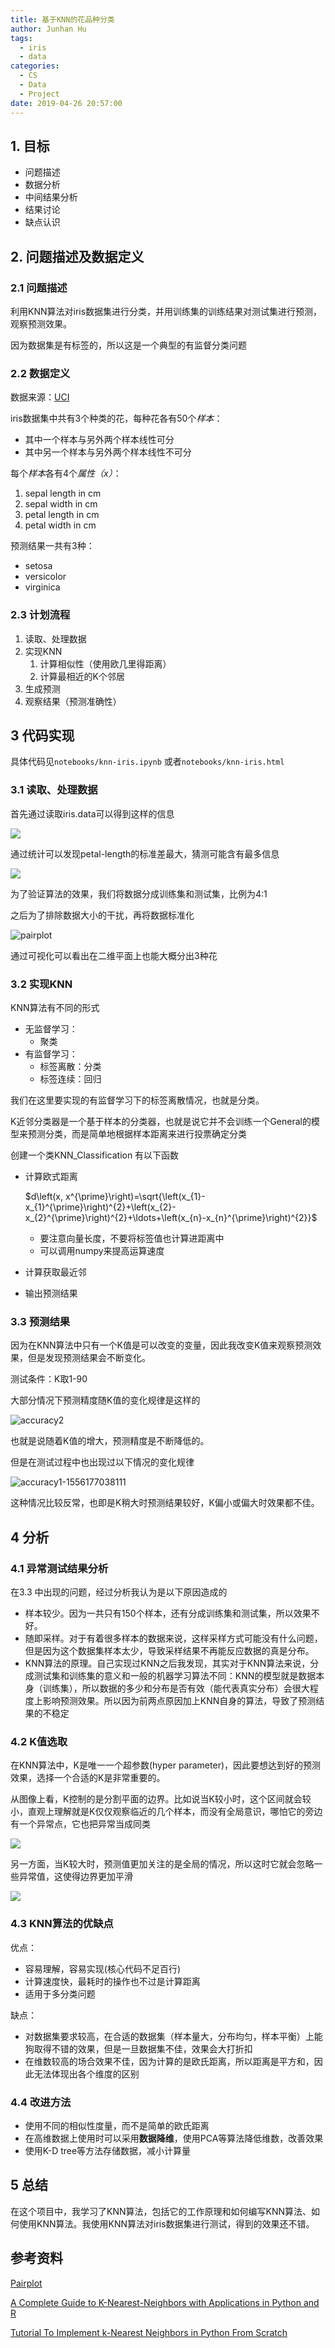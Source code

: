 ```yaml
---
title: 基于KNN的花品种分类
author: Junhan Hu
tags:
  - iris
  - data
categories:
  - CS
  - Data
  - Project
date: 2019-04-26 20:57:00
---
```


## 1. 目标

* 问题描述
* 数据分析
* 中间结果分析
* 结果讨论
* 缺点认识

<!-- more -->

## 2. 问题描述及数据定义

### 2.1 问题描述

利用KNN算法对iris数据集进行分类，并用训练集的训练结果对测试集进行预测，观察预测效果。

因为数据集是有标签的，所以这是一个典型的有监督分类问题

### 2.2 数据定义

数据来源：[UCI](http://archive.ics.uci.edu/ml/datasets/Iris)

iris数据集中共有3个种类的花，每种花各有50个*样本*：

* 其中一个样本与另外两个样本线性可分
* 其中另一个样本与另外两个样本线性不可分

每个*样本*各有4个*属性（x）*：

1. sepal length in cm 
2. sepal width in cm 
3. petal length in cm 
4. petal width in cm

预测结果一共有3种：

* setosa
* versicolor
* virginica

### 2.3 计划流程

1. 读取、处理数据
2. 实现KNN
   1. 计算相似性（使用欧几里得距离）
   2. 计算最相近的K个邻居
3. 生成预测
4. 观察结果（预测准确性）

## 3 代码实现

具体代码见`notebooks/knn-iris.ipynb` 或者`notebooks/knn-iris.html` 

### 3.1 读取、处理数据

首先通过读取iris.data可以得到这样的信息

![](https://raw.githubusercontent.com/hujunhan/cloudimage/master/img/knn-info.png)

通过统计可以发现petal-length的标准差最大，猜测可能含有最多信息

![](https://raw.githubusercontent.com/hujunhan/cloudimage/master/img/knn-info2.png)

为了验证算法的效果，我们将数据分成训练集和测试集，比例为4:1

之后为了排除数据大小的干扰，再将数据标准化

![pairplot](KNN/pairplot.svg)

通过可视化可以看出在二维平面上也能大概分出3种花

### 3.2 实现KNN

KNN算法有不同的形式

* 无监督学习：
  * 聚类
* 有监督学习：
  * 标签离散：分类
  * 标签连续：回归

我们在这里要实现的有监督学习下的标签离散情况，也就是分类。

K近邻分类器是一个基于样本的分类器，也就是说它并不会训练一个General的模型来预测分类，而是简单地根据样本距离来进行投票确定分类

创建一个类KNN_Classification
有以下函数

* 计算欧式距离 

  $d\left(x, x^{\prime}\right)=\sqrt{\left(x_{1}-x_{1}^{\prime}\right)^{2}+\left(x_{2}-x_{2}^{\prime}\right)^{2}+\ldots+\left(x_{n}-x_{n}^{\prime}\right)^{2}}$ 

  * 要注意向量长度，不要将标签值也计算进距离中
  * 可以调用numpy来提高运算速度
* 计算获取最近邻
* 输出预测结果

### 3.3 预测结果 

因为在KNN算法中只有一个K值是可以改变的变量，因此我改变K值来观察预测效果，但是发现预测结果会不断变化。

测试条件：K取1-90

大部分情况下预测精度随K值的变化规律是这样的

![accuracy2](KNN/accuracy2.svg)

也就是说随着K值的增大，预测精度是不断降低的。

但是在测试过程中也出现过以下情况的变化规律

![accuracy1-1556177038111](KNN/accuracy1-1556177038111.svg)

这种情况比较反常，也即是K稍大时预测结果较好，K偏小或偏大时效果都不佳。

## 4 分析

### 4.1 异常测试结果分析

在3.3 中出现的问题，经过分析我认为是以下原因造成的

* 样本较少。因为一共只有150个样本，还有分成训练集和测试集，所以效果不好。
* 随即采样。对于有着很多样本的数据来说，这样采样方式可能没有什么问题，但是因为这个数据集样本太少，导致采样结果不再能反应数据的真是分布。
* KNN算法的原理。自己实现过KNN之后我发现，其实对于KNN算法来说，分成测试集和训练集的意义和一般的机器学习算法不同：KNN的模型就是数据本身（训练集），所以数据的多少和分布是否有效（能代表真实分布）会很大程度上影响预测效果。所以因为前两点原因加上KNN自身的算法，导致了预测结果的不稳定

### 4.2 K值选取

在KNN算法中，K是唯一一个超参数(hyper parameter)，因此要想达到好的预测效果，选择一个合适的K是非常重要的。

从图像上看，K控制的是分割平面的边界。比如说当K较小时，这个区间就会较小，直观上理解就是K仅仅观察临近的几个样本，而没有全局意识，哪怕它的旁边有一个异常点，它也把异常当成同类

![](https://raw.githubusercontent.com/hujunhan/cloudimage/master/img/knn-map1.png)

另一方面，当K较大时，预测值更加关注的是全局的情况，所以这时它就会忽略一些异常值，这使得边界更加平滑

![](https://raw.githubusercontent.com/hujunhan/cloudimage/master/img/knn-map2.png)

### 4.3 KNN算法的优缺点

优点：

* 容易理解，容易实现(核心代码不足百行)
* 计算速度快，最耗时的操作也不过是计算距离
* 适用于多分类问题

缺点：

* 对数据集要求较高，在合适的数据集（样本量大，分布均匀，样本平衡）上能狗取得不错的效果，但是一旦数据集不佳，效果会大打折扣
* 在维数较高的场合效果不佳，因为计算的是欧氏距离，所以距离是平方和，因此无法体现出各个维度的区别

### 4.4 改进方法

* 使用不同的相似性度量，而不是简单的欧氏距离
* 在高维数据上使用时可以采用**数据降维**，使用PCA等算法降低维数，改善效果
* 使用K-D tree等方法存储数据，减小计算量

## 5 总结

在这个项目中，我学习了KNN算法，包括它的工作原理和如何编写KNN算法、如何使用KNN算法。我使用KNN算法对iris数据集进行测试，得到的效果还不错。

## 参考资料

[Pairplot](https://seaborn.pydata.org/generated/seaborn.pairplot.html)

[A Complete Guide to K-Nearest-Neighbors with Applications in Python and R](https://kevinzakka.github.io/2016/07/13/k-nearest-neighbor/)

[Tutorial To Implement k-Nearest Neighbors in Python From Scratch](https://machinelearningmastery.com/tutorial-to-implement-k-nearest-neighbors-in-python-from-scratch/)